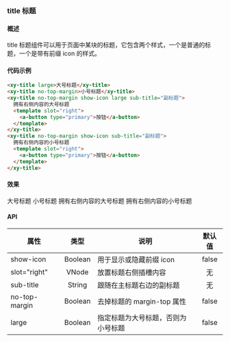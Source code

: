 ### title 标题

#### 概述

title 标题组件可以用于页面中某块的标题，它包含两个样式，一个是普通的标题，一个是带有前缀 icon 的样式。

#### 代码示例

```html
<xy-title large>大号标题</xy-title>
<xy-title no-top-margin>小号标题</xy-title>
<xy-title no-top-margin show-icon large sub-title="副标题">
  拥有右侧内容的大号标题
  <template slot="right">
    <a-button type="primary">按钮</a-button>
  </template>
</xy-title>
<xy-title no-top-margin show-icon sub-title="副标题">
  拥有右侧内容的小号标题
  <template slot="right">
    <a-button type="primary">按钮</a-button>
  </template>
</xy-title>
```

#### 效果

<antd-xy-title large sub-title="副标题">大号标题</antd-xy-title>
<antd-xy-title no-top-margin>小号标题</antd-xy-title>
<antd-xy-title no-top-margin show-icon large sub-title="副标题">拥有右侧内容的大号标题<template slot="right"><a-button type="primary">按钮</a-button></template></antd-xy-title>
<antd-xy-title no-top-margin show-icon sub-title="副标题">拥有右侧内容的小号标题<template slot="right"><a-button type="primary">按钮</a-button></template></antd-xy-title>

#### API

| 属性 | 类型 | 说明 | 默认值 |
| ------ | :------: | ------ | :------: |
| show-icon | Boolean | 用于显示或隐藏前缀 icon | false |
| slot="right" | VNode | 放置标题右侧插槽内容 | 无 |
| sub-title | String | 跟随在主标题右边的副标题 | 无 |
| no-top-margin | Boolean | 去掉标题的 margin-top 属性 | false |
| large | Boolean | 指定标题为大号标题，否则为小号标题 | false |
